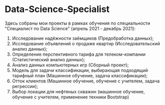 # Data-Science-Specialist
Здесь собраны мои проекты в рамках обучения по специальности "Специалист по Data Science" (апрель 2021 - декабрь 2021):

1) Исследование надёжности заёмщиков (Предобработка данных);
2) Исследование объявлений о продаже квартир (Исследовательский анализ данных);
3) Определение перспективного тарифа для телеком-компании (Статистический анализ данных);
4) Анализ данных компьютерных игр (Сборный проект);
5) Модель для задачи классификации, выбирающая подходящий тарифный план (Машинное обучение, задача классификации);
6) Отток клиентов (Машинное обучение, обучение с учителем, задача регрессии);
7) Выбор локации для нефтяных скважин (машинное обучение, обучение с учителем, применение техники Bootstrap)
